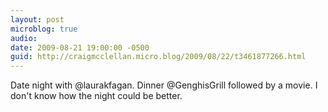 ```yaml
---
layout: post
microblog: true
audio: 
date: 2009-08-21 19:00:00 -0500
guid: http://craigmcclellan.micro.blog/2009/08/22/t3461877266.html
---
```

Date night with @laurakfagan.  Dinner @GenghisGrill followed by a movie.  I don't know how the night could be better.
